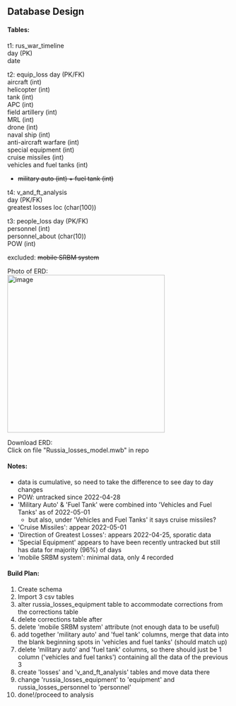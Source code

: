 ## Database Design
#### Tables:
t1: rus_war_timeline  
day (PK)  
date  

t2: equip_loss 
day (PK/FK)  
aircraft (int)  
helicopter (int)  
tank (int)  
APC (int)  
field artillery (int)  
MRL (int)  
drone (int)  
naval ship (int)  
anti-aircraft warfare (int)  
special equipment (int)  
cruise missiles (int)  
vehicles and fuel tanks (int)  
 - ~~military auto (int) + fuel tank (int)~~  

t4: v_and_ft_analysis  
day (PK/FK)   
greatest losses loc (char(100))  

t3: people_loss
day (PK/FK)  
personnel (int)  
personnel_about (char(10))  
POW (int)  

excluded:
~~mobile SRBM system~~

Photo of ERD:  
<img width="356" alt="image" src="https://github.com/KirstenMayland/cs61databases/assets/102620915/228481bf-d34e-4135-abc5-35927b75fedf">

Download ERD:  
Click on file "Russia_losses_model.mwb" in repo

#### Notes:
- data is cumulative, so need to take the difference to see day to day changes
- POW: untracked since 2022-04-28
- 'Military Auto' & 'Fuel Tank' were combined into 'Vehicles and Fuel Tanks' as of 2022-05-01
    - but also, under 'Vehicles and Fuel Tanks' it says cruise missiles?
- 'Cruise Missiles': appear 2022-05-01
- 'Direction of Greatest Losses': appears 2022-04-25, sporatic data
- 'Special Equipment' appears to have been recently untracked but still has data for majority (96%) of days
- 'mobile SRBM system': minimal data, only 4 recorded

#### Build Plan:
1) Create schema
2) Import 3 csv tables
3) alter russia_losses_equipment table to accommodate corrections from the corrections table
4) delete corrections table after
5) delete 'mobile SRBM system' attribute (not enough data to be useful)
6) add together 'military auto' and 'fuel tank' columns, merge that data into the blank beginning spots in 'vehicles and fuel tanks' (should match up)
7) delete 'military auto' and 'fuel tank' columns, so there should just be 1 column ('vehicles and fuel tanks') containing all the data of the previous 3  
5) create 'losses' and 'v_and_ft_analysis' tables and move data there
6) change 'russia_losses_equipment' to 'equipment' and russia_losses_personnel to 'personnel'
7) done!/proceed to analysis

